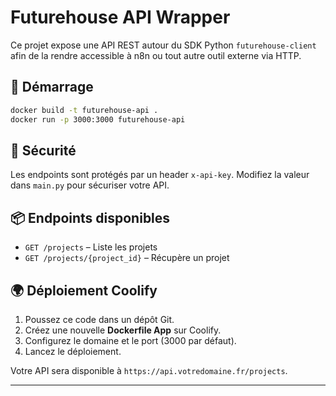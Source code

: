 # Futurehouse API Wrapper

Ce projet expose une API REST autour du SDK Python `futurehouse-client` afin de la rendre accessible à n8n ou tout autre outil externe via HTTP.

## 🚀 Démarrage

```bash
docker build -t futurehouse-api .
docker run -p 3000:3000 futurehouse-api
```

## 🔐 Sécurité

Les endpoints sont protégés par un header `x-api-key`. Modifiez la valeur dans `main.py` pour sécuriser votre API.

## 📦 Endpoints disponibles

- `GET /projects` – Liste les projets
- `GET /projects/{project_id}` – Récupère un projet

## 🌍 Déploiement Coolify

1. Poussez ce code dans un dépôt Git.
2. Créez une nouvelle **Dockerfile App** sur Coolify.
3. Configurez le domaine et le port (3000 par défaut).
4. Lancez le déploiement.

Votre API sera disponible à `https://api.votredomaine.fr/projects`.

---
